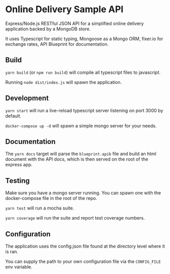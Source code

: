# Online Delivery Sample API

Express/Node.js RESTful JSON API for a simplified online delivery application backed by a MongoDB store.

It uses Typescript for static typing, Mongoose as a Mongo ORM, fixer.io for exchange rates, API Blueprint for documentation.

## Build

`yarn build` (or `npm run build`) will compile all typescript files to javascript.

Running `node dist/index.js` will spawn the application.

## Development

`yarn start` will run a live-reload typescript server listening on port 3000 by default.

`docker-compose up -d` will spawn a simple mongo server for your needs.

## Documentation

The `yarn docs` target will parse the `blueprint.apib` file and build an html document with the API docs, which is then served on the root of the express app.

## Testing

Make sure you have a mongo server running. You can spawn one with the docker-compose file in the root of the repo.

`yarn test` will run a mocha suite.

`yarn coverage` will run the suite and report test coverage numbers.

## Configuration

The application uses the config.json file found at the directory level where it is ran.

You can supply the path to your own configuration file via the `CONFIG_FILE` env variable.
